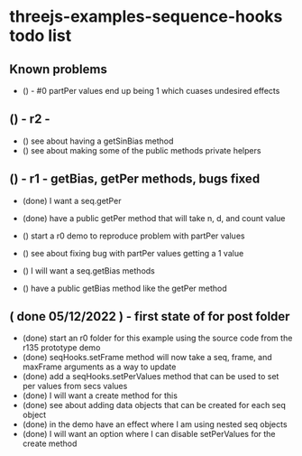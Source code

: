 # threejs-examples-sequence-hooks todo list

## Known problems
* () - #0 partPer values end up being 1 which cuases undesired effects 

## () - r2 - 
* () see about having a getSinBias method
* () see about making some of the public methods private helpers

## () - r1 - getBias, getPer methods, bugs fixed
* (done) I want a seq.getPer
* (done) have a public getPer method that will take n, d, and count value

* () start a r0 demo to reproduce problem with partPer values
* () see about fixing bug with partPer values getting a 1 value

* () I will want a seq.getBias methods
* () have a public getBias method like the getPer method

## ( done 05/12/2022 ) - first state of for post folder
* (done) start an r0 folder for this example using the source code from the r135 prototype demo
* (done) seqHooks.setFrame method will now take a seq, frame, and maxFrame arguments as a way to update
* (done) add a seqHooks.setPerValues method that can be used to set per values from secs values
* (done) I will want a create method for this
* (done) see about adding data objects that can be created for each seq object
* (done) in the demo have an effect where I am using nested seq objects
* (done) I will want an option where I can disable setPerValues for the create method
